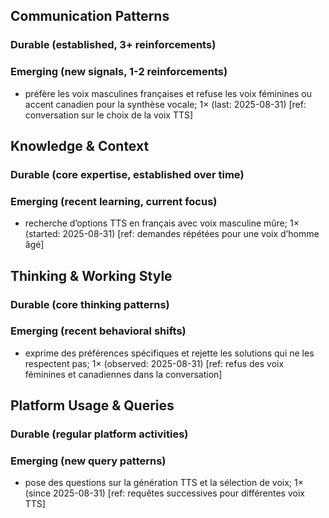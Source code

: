 ## Communication Patterns
### Durable (established, 3+ reinforcements)

### Emerging (new signals, 1-2 reinforcements)
- préfère les voix masculines françaises et refuse les voix féminines ou accent canadien pour la synthèse vocale; 1× (last: 2025-08-31) [ref: conversation sur le choix de la voix TTS]

## Knowledge & Context
### Durable (core expertise, established over time)

### Emerging (recent learning, current focus)
- recherche d’options TTS en français avec voix masculine mûre; 1× (started: 2025-08-31) [ref: demandes répétées pour une voix d’homme âgé]

## Thinking & Working Style
### Durable (core thinking patterns)

### Emerging (recent behavioral shifts)
- exprime des préférences spécifiques et rejette les solutions qui ne les respectent pas; 1× (observed: 2025-08-31) [ref: refus des voix féminines et canadiennes dans la conversation]

## Platform Usage & Queries
### Durable (regular platform activities)

### Emerging (new query patterns)
- pose des questions sur la génération TTS et la sélection de voix; 1× (since 2025-08-31) [ref: requêtes successives pour différentes voix TTS]